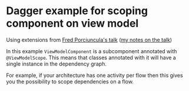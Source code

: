 # Dagger example for scoping component on view model

Using extensions from [Fred Porciuncula's talk](https://www.youtube.com/watch?v=9fn5s8_CYJI) ([my notes on the talk](https://notes.alexgabor.com/path/Android/Video%20notes/It's%20complicated,%20but%20it%20doesn't%20have%20to%20be:%20a%20Dagger%20journey%20by%20Fred%20Porci%C3%BAncula.md))

In this example `ViewModelComponent` is a subcomponent annotated with `@ViewModelScope`. This means that classes annotated with it will have a single instance in the dependency graph.

For example, if your architecture has one activity per flow then this gives you the possibility to scope dependencies on a flow.
 
